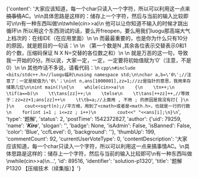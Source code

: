{'content': '大家应该知道，每一个char只读入一个字符，所以可以利用这一点来~~搞事情~~AC。\n\n具体思路是这样的：储存上一个字符，然后与当前的输入比较即可\n\n有一种东西叫做\n\twhile(cin>>a)\n   他可以让你知道不输入的时候才跳出循环\n   所以用这个东西测试的话，要么开freopen，要么用我们luogu那高端大气上档次的：在线IDE（在应用里面）\n   \n   而最最重要的，也是你为什么只有10分的原因，就是题目的一句话：\n   \n   （第一个数是N ,其余各位表示交替表示0和1 的个数，压缩码保证 N X N=交替的各位数之和）\n   \n   就是万恶的这一句，导致我一开始的0分。所以说，大家一定，一定，一定要将初始值赋为‘0’（注意，不是0）\n   \n   其他咋话不多说，请看代码：\n   ```cpp\n#include <bits/stdc++.h>//luogu福利\nusing namespace std;\n\nchar a,b=\'0\';//注意了：一定是赋值为\'0\'；\nint n,ans[1000001],zz=1;//zz是指针的意思，我用来存储第几位\n\nint main()\n{\n    while(cin>>a)\n    {\n    \tn++;\n    \tif(a==b)\n    \t\tans[zz]++;\n    \telse\n    \t\tans[++zz]++,//等效于：zz=zz+1;ans[zz]++\n    \t\tb=a;//上面用 , 不用 ; 的原因是我没有打{ }\n    }\n    cout<<sqrt(n);//平方根，用到了<cmath>或者是<math.h>，也就是一行的行数\n    for(int i=1 ; i<=zz ; i++)\n        cout<<" "<<ans[i];\n}\n```', 'type': '题解', 'status': 2, 'postTime': 1542372827, 'author': {'uid': 79259, 'name': '___Kiro___', 'slogan': '', 'badge': None, 'isAdmin': False, 'isBanned': False, 'color': 'Blue', 'ccfLevel': 0, 'background': ''}, 'thumbUp': 199, 'commentCount': 92, 'currentUserVoteType': 0, 'contentDescription': '大家应该知道，每一个char只读入一个字符，所以可以利用这一点来搞事情AC。\n具体思路是这样的：储存上一个字符，然后与当前的输入比较即可\n有一种东西叫做\nwhile(cin&gt;&gt;a)\n...', 'id': 89516, 'identifier': 'solution-p1320', 'title': '题解 P1320 【压缩技术（续集版）】'}